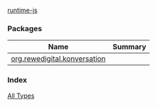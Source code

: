 [runtime-js](./index.md)

### Packages

| Name | Summary |
|---|---|
| [org.rewedigital.konversation](org.rewedigital.konversation/index.md) |  |

### Index

[All Types](alltypes/index.md)